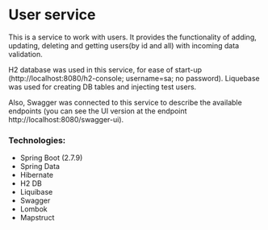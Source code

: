 # User service

This is a service to work with users. It provides the functionality of
adding, updating, deleting and getting users(by id and all) with
incoming data validation.

H2 database was used in this service, for ease of start-up (http://localhost:8080/h2-console; username=sa; no password).
Liquebase was used for creating DB tables and injecting test users.

Also, Swagger was connected to this service to describe the available endpoints 
(you can see the UI version at the endpoint http://localhost:8080/swagger-ui).

### Technologies:

- Spring Boot (2.7.9)
- Spring Data
- Hibernate
- H2 DB
- Liquibase
- Swagger
- Lombok
- Mapstruct
